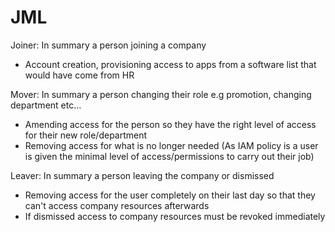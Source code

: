 # JML

Joiner: 
In summary a person joining a company
- Account creation, provisioning access to apps from a software list that would have come from HR

Mover:
In summary a person changing their role e.g promotion, changing department etc...
- Amending access for the person so they have the right level of access for their new role/department
- Removing access for what is no longer needed (As IAM policy is a user is given the minimal level of access/permissions to carry out their job)

Leaver:
In summary a person leaving the company or dismissed
- Removing access for the user completely on their last day so that they can't access company resources afterwards
- If dismissed access to company resources must be revoked immediately

